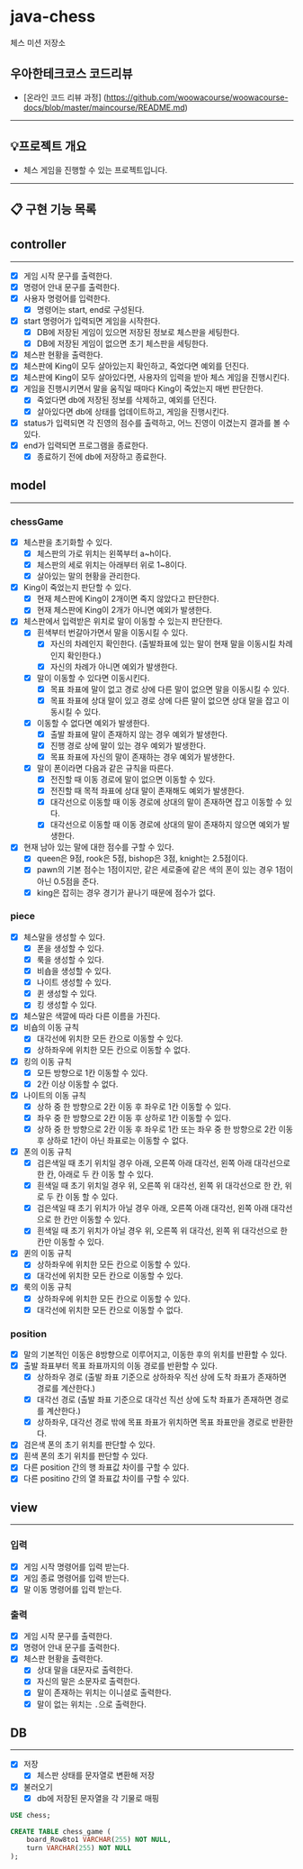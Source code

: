 # java-chess

체스 미션 저장소

## 우아한테크코스 코드리뷰

- [온라인 코드 리뷰 과정] (https://github.com/woowacourse/woowacourse-docs/blob/master/maincourse/README.md)

---

## 💡프로젝트 개요
- 체스 게임을 진행할 수 있는 프로젝트입니다.
---


## 📋 구현 기능 목록

## controller

---

- [x] 게임 시작 문구를 출력한다.
- [x] 명령어 안내 문구를 출력한다.
- [x] 사용자 명령어를 입력한다.
  - [x] 명령어는 start, end로 구성된다.
- [x] start 명령어가 입력되면 게임을 시작한다.
  - [x] DB에 저장된 게임이 있으면 저장된 정보로 체스판을 세팅한다.
  - [x] DB에 저장된 게임이 없으면 초기 체스판을 세팅한다.
- [x] 체스판 현황을 출력한다.
- [x] 체스판에 King이 모두 살아있는지 확인하고, 죽었다면 예외를 던진다.
- [x] 체스판에 King이 모두 살아있다면, 사용자의 입력을 받아 체스 게임을 진행시킨다.
- [x] 게임을 진행시키면서 말을 움직일 때마다 King이 죽었는지 매번 판단한다.
  - [x] 죽었다면 db에 저장된 정보를 삭제하고, 예외를 던진다.
  - [x] 살아있다면 db에 상태를 업데이트하고, 게임을 진행시킨다.
- [x] status가 입력되면 각 진영의 점수를 출력하고, 어느 진영이 이겼는지 결과를 볼 수 있다.
- [x] end가 입력되면 프로그램을 종료한다.
  - [x] 종료하기 전에 db에 저장하고 종료한다.

## model

---
### chessGame
- [x] 체스판을 초기화할 수 있다.
  - [x] 체스판의 가로 위치는 왼쪽부터 a~h이다.
  - [x] 체스판의 세로 위치는 아래부터 위로 1~8이다.
  - [x] 살아있는 말의 현황을 관리한다.
- [x] King이 죽었는지 판단할 수 있다.
  - [x] 현재 체스판에 King이 2개이면 죽지 않았다고 판단한다.
  - [x] 현재 체스판에 King이 2개가 아니면 예외가 발생한다.
- [x] 체스판에서 입력받은 위치로 말이 이동할 수 있는지 판단한다.
  - [x] 흰색부터 번갈아가면서 말을 이동시킬 수 있다.
    - [x] 자신의 차례인지 확인한다. (출발좌표에 있는 말이 현재 말을 이동시킬 차례인지 확인한다.)
    - [x] 자신의 차례가 아니면 예외가 발생한다.
  - [x] 말이 이동할 수 있다면 이동시킨다.
    - [x] 목표 좌표에 말이 없고 경로 상에 다른 말이 없으면 말을 이동시킬 수 있다.
    - [x] 목표 좌표에 상대 말이 있고 경로 상에 다른 말이 없으면 상대 말을 잡고 이동시킬 수 있다.
  - [x] 이동할 수 없다면 예외가 발생한다.
    - [x] 출발 좌표에 말이 존재하지 않는 경우 예외가 발생한다.
    - [x] 진행 경로 상에 말이 있는 경우 예외가 발생한다.
    - [x] 목표 좌표에 자신의 말이 존재하는 경우 예외가 발생한다.
  - [x] 말이 폰이라면 다음과 같은 규칙을 따른다.
    - [x] 전진할 때 이동 경로에 말이 없으면 이동할 수 있다.
    - [x] 전진할 때 목적 좌표에 상대 말이 존재해도 예외가 발생한다.
    - [x] 대각선으로 이동할 때 이동 경로에 상대의 말이 존재하면 잡고 이동할 수 있다.
    - [x] 대각선으로 이동할 때 이동 경로에 상대의 말이 존재하지 않으면 예외가 발생한다.
- [x] 현재 남아 있는 말에 대한 점수를 구할 수 있다.
  - [x] queen은 9점, rook은 5점, bishop은 3점, knight는 2.5점이다.
  - [x] pawn의 기본 점수는 1점이지만, 같은 세로줄에 같은 색의 폰이 있는 경우 1점이 아닌 0.5점을 준다.
  - [x] king은 잡히는 경우 경기가 끝나기 때문에 점수가 없다.

### piece
- [x] 체스말을 생성할 수 있다.
  - [x] 폰을 생성할 수 있다.
  - [x] 룩을 생성할 수 있다.
  - [x] 비숍을 생성할 수 있다.
  - [x] 나이트 생성할 수 있다.
  - [x] 퀸 생성할 수 있다.
  - [x] 킹 생성할 수 있다.
- [x] 체스말은 색깔에 따라 다른 이름을 가진다.
- [x] 비숍의 이동 규칙
  - [x] 대각선에 위치한 모든 칸으로 이동할 수 있다.
  - [x] 상하좌우에 위치한 모든 칸으로 이동할 수 없다.
- [x] 킹의 이동 규칙
  - [x] 모든 방향으로 1칸 이동할 수 있다.
  - [x] 2칸 이상 이동할 수 없다.
- [x] 나이트의 이동 규칙
  - [x] 상하 중 한 방향으로 2칸 이동 후 좌우로 1칸 이동할 수 있다.
  - [x] 좌우 중 한 방향으로 2칸 이동 후 상하로 1칸 이동할 수 있다.
  - [x] 상하 중 한 방향으로 2칸 이동 후 좌우로 1칸 또는 좌우 중 한 방향으로 2칸 이동 후 상하로 1칸이 아닌 좌표로는 이동할 수 없다.
- [x] 폰의 이동 규칙
  - [x] 검은색일 때 초기 위치일 경우 아래, 오른쪽 아래 대각선, 왼쪽 아래 대각선으로 한 칸, 아래로 두 칸 이동 할 수 있다.
  - [x] 흰색일 때 초기 위치일 경우 위, 오른쪽 위 대각선, 왼쪽 위 대각선으로 한 칸, 위로 두 칸 이동 할 수 있다.
  - [x] 검은색일 때 초기 위치가 아닐 경우 아래, 오른쪽 아래 대각선, 왼쪽 아래 대각선으로 한 칸만 이동할 수 있다.
  - [x] 흰색일 때 초기 위치가 아닐 경우 위, 오른쪽 위 대각선, 왼쪽 위 대각선으로 한 칸만 이동할 수 있다.
- [x] 퀸의 이동 규칙
  - [x] 상하좌우에 위치한 모든 칸으로 이동할 수 있다.
  - [x] 대각선에 위치한 모든 칸으로 이동할 수 있다.
- [x] 룩의 이동 규칙
  - [x] 상하좌우에 위치한 모든 칸으로 이동할 수 있다.
  - [x] 대각선에 위치한 모든 칸으로 이동할 수 없다.

### position
- [x] 말의 기본적인 이동은 8방향으로 이루어지고, 이동한 후의 위치를 반환할 수 있다.
- [x] 출발 좌표부터 목표 좌표까지의 이동 경로를 반환할 수 있다.
  - [x] 상하좌우 경로 (출발 좌표 기준으로 상하좌우 직선 상에 도착 좌표가 존재하면 경로를 계산한다.)
  - [x] 대각선 경로 (출발 좌표 기준으로 대각선 직선 상에 도착 좌표가 존재하면 경로를 계산한다.)
  - [x] 상하좌우, 대각선 경로 밖에 목표 좌표가 위치하면 목표 좌표만을 경로로 반환한다.
- [x] 검은색 폰의 초기 위치를 판단할 수 있다.
- [x] 흰색 폰의 초기 위치를 판단할 수 있다.
- [x] 다른 position 간의 행 좌표값 차이를 구할 수 있다.
- [x] 다른 positino 간의 열 좌표값 차이를 구할 수 있다.

## view

---

### 입력
- [x] 게임 시작 명령어를 입력 받는다.
- [x] 게임 종료 명령어를 입력 받는다.
- [x] 말 이동 명령어를 입력 받는다.

### 출력
- [x] 게임 시작 문구를 출력한다.
- [x] 명령어 안내 문구를 출력한다.
- [x] 체스판 현황을 출력한다.
  - [x] 상대 말을 대문자로 출력한다.
  - [x] 자신의 말은 소문자로 출력한다.
  - [x] 말이 존재하는 위치는 이니셜로 출력한다.
  - [x] 말이 없는 위치는 `.`으로 출력한다.

## DB

---

- [x] 저장
  - [x] 체스판 상태를 문자열로 변환해 저장
- [x] 불러오기
  - [x] db에 저장된 문자열을 각 기물로 매핑

```sql
USE chess;

CREATE TABLE chess_game (
    board_Row8to1 VARCHAR(255) NOT NULL,
    turn VARCHAR(255) NOT NULL
);
```